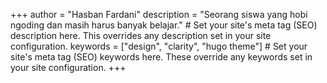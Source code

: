 +++
author = "Hasban Fardani"
description = "Seorang siswa yang hobi ngoding dan masih harus banyak belajar." # Set your site's meta tag (SEO) description here. This overrides any description set in your site configuration.
keywords = ["design", "clarity", "hugo theme"] # Set your site's meta tag (SEO) keywords here. These override any keywords set in your site configuration.
+++
